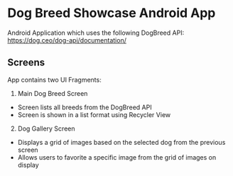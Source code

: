 # Dog Breed Showcase Android App

Android Application which uses the following DogBreed API:  
https://dog.ceo/dog-api/documentation/

## Screens

App contains two UI Fragments:
1. Main Dog Breed Screen
- Screen lists all breeds from the DogBreed API
- Screen is shown in a list format using Recycler View

2. Dog Gallery Screen
- Displays a grid of images based on the selected dog from the previous screen
- Allows users to favorite a specific image from the grid of images on display
